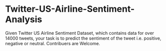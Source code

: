 # Twitter-US-Airline-Sentiment-Analysis
Given Twitter US Airline Sentiment Dataset, which contains data for over 14000 tweets, your task is to predict the sentiment of the tweet i.e. positive, negative or neutral.
Contribuers are Welcome.
